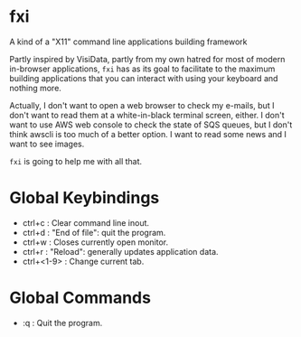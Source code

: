 # fxi

A kind of a "X11" command line applications building framework

Partly inspired by VisiData, partly from my own hatred for most of modern
in-browser applications, `fxi` has as its goal to facilitate to the
maximum building applications that you can interact with using your
keyboard and nothing more.

Actually, I don't want to open a web browser to check my e-mails, but
I don't want to read them at a white-in-black terminal screen, either.
I don't want to use AWS web console to check the state of SQS queues, but
I don't think awscli is too much of a better option. I want to read some
news and I want to see images.

`fxi` is going to help me with all that.

# Global Keybindings

- ctrl+c : Clear command line inout.
- ctrl+d : "End of file": quit the program.
- ctrl+w : Closes currently open monitor.
- ctrl+r : "Reload": generally updates application data.
- ctrl+<1-9> : Change current tab.

# Global Commands

- :q : Quit the program.
